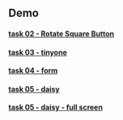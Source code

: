 

## Demo
#### [task 02 - Rotate Square Button](https://knazarenko.github.io/task02_rotate_sq_button/)
#### [task 03 - tinyone](https://knazarenko.github.io/task03_tinyone/)
#### [task 04 - form](https://knazarenko.github.io/task04_form/)
#### [task 05 - daisy](https://knazarenko.github.io/task05_daisy/)
#### [task 05 - daisy - full screen](https://knazarenko.github.io/task05_daisy%20-%20full%20screen/)

